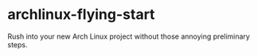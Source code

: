 # archlinux-flying-start
Rush into your new Arch Linux project without those annoying preliminary steps.
